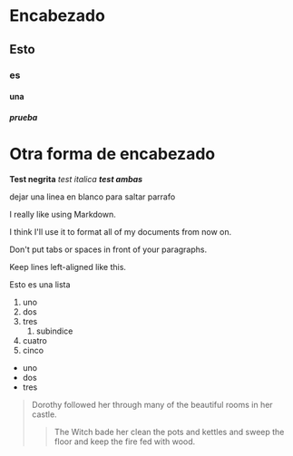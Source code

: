 # Encabezado  
## Esto  
### es  
#### una  
##### prueba  

Otra forma de encabezado
========================

**Test negrita**  *test italica*  ***test ambas***

dejar una linea en blanco para saltar parrafo

I really like using Markdown.

I think I'll use it to format all of my documents from now on.

Don't put tabs or spaces in front of your paragraphs.

Keep lines left-aligned like this.

Esto es una lista
1. uno
2. dos
3. tres
   1. subindice
4. cuatro
5. cinco  

- uno
- dos
- tres

> Dorothy followed her through many of the beautiful rooms in her castle.
>
>> The Witch bade her clean the pots and kettles and sweep the floor and keep the fire fed with wood.